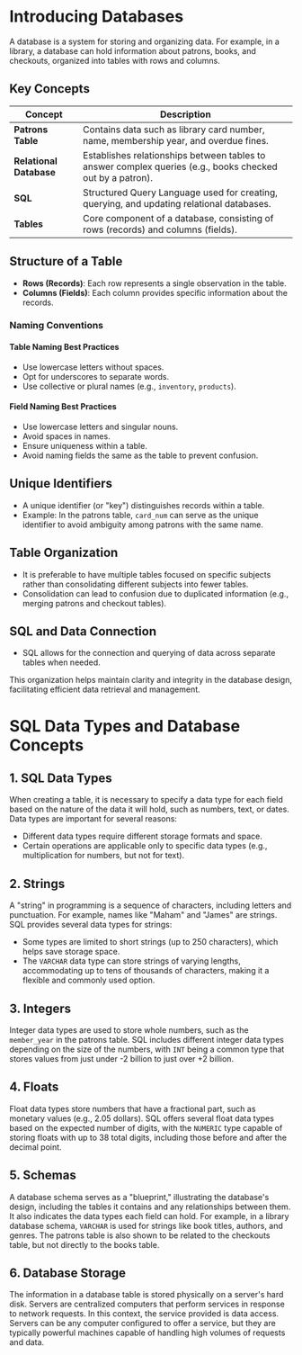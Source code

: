 # Introducing Databases

A database is a system for storing and organizing data. For example, in a library, a database can hold information about patrons, books, and checkouts, organized into tables with rows and columns. 

## Key Concepts

| Concept             | Description                                                                                 |
|---------------------|---------------------------------------------------------------------------------------------|
| **Patrons Table**   | Contains data such as library card number, name, membership year, and overdue fines.       |
| **Relational Database** | Establishes relationships between tables to answer complex queries (e.g., books checked out by a patron). |
| **SQL**             | Structured Query Language used for creating, querying, and updating relational databases.    |
| **Tables**          | Core component of a database, consisting of rows (records) and columns (fields).             |

## Structure of a Table

- **Rows (Records)**: Each row represents a single observation in the table.
- **Columns (Fields)**: Each column provides specific information about the records.

### Naming Conventions

#### Table Naming Best Practices

- Use lowercase letters without spaces.
- Opt for underscores to separate words.
- Use collective or plural names (e.g., `inventory`, `products`).

#### Field Naming Best Practices

- Use lowercase letters and singular nouns.
- Avoid spaces in names.
- Ensure uniqueness within a table.
- Avoid naming fields the same as the table to prevent confusion.

## Unique Identifiers

- A unique identifier (or "key") distinguishes records within a table. 
- Example: In the patrons table, `card_num` can serve as the unique identifier to avoid ambiguity among patrons with the same name.

## Table Organization

- It is preferable to have multiple tables focused on specific subjects rather than consolidating different subjects into fewer tables.
- Consolidation can lead to confusion due to duplicated information (e.g., merging patrons and checkout tables).

## SQL and Data Connection

- SQL allows for the connection and querying of data across separate tables when needed. 

This organization helps maintain clarity and integrity in the database design, facilitating efficient data retrieval and management.



# SQL Data Types and Database Concepts

## 1. SQL Data Types
When creating a table, it is necessary to specify a data type for each field based on the nature of the data it will hold, such as numbers, text, or dates. Data types are important for several reasons:
- Different data types require different storage formats and space.
- Certain operations are applicable only to specific data types (e.g., multiplication for numbers, but not for text).

## 2. Strings
A "string" in programming is a sequence of characters, including letters and punctuation. For example, names like "Maham" and "James" are strings. SQL provides several data types for strings:
- Some types are limited to short strings (up to 250 characters), which helps save storage space.
- The `VARCHAR` data type can store strings of varying lengths, accommodating up to tens of thousands of characters, making it a flexible and commonly used option.

## 3. Integers
Integer data types are used to store whole numbers, such as the `member_year` in the patrons table. SQL includes different integer data types depending on the size of the numbers, with `INT` being a common type that stores values from just under -2 billion to just over +2 billion.

## 4. Floats
Float data types store numbers that have a fractional part, such as monetary values (e.g., 2.05 dollars). SQL offers several float data types based on the expected number of digits, with the `NUMERIC` type capable of storing floats with up to 38 total digits, including those before and after the decimal point.

## 5. Schemas
A database schema serves as a "blueprint," illustrating the database's design, including the tables it contains and any relationships between them. It also indicates the data types each field can hold. For example, in a library database schema, `VARCHAR` is used for strings like book titles, authors, and genres. The patrons table is also shown to be related to the checkouts table, but not directly to the books table.

## 6. Database Storage
The information in a database table is stored physically on a server's hard disk. Servers are centralized computers that perform services in response to network requests. In this context, the service provided is data access. Servers can be any computer configured to offer a service, but they are typically powerful machines capable of handling high volumes of requests and data.
